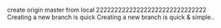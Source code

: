 create origin master from local
222222222222222222222222222222
Creating a new branch is quick
Creating a new branch is quick & simple..
